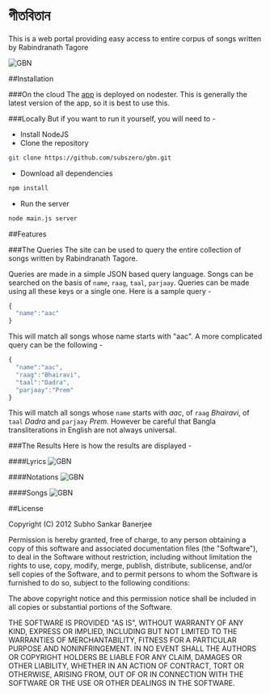 গীতবিতান
=============


This is a web portal providing easy access to entire corpus of songs written by Rabindranath Tagore

![GBN](https://raw.github.com/subszero/gbn/master/README_files/gbn.png)


##Installation

###On the cloud
The [app](http://gbn.nodester.com/) is deployed on nodester. This is generally the latest version of the app, so it is best to use this.

###Locally
But if you want to run it yourself, you will need to -

* Install NodeJS
* Clone the repository

```bash
git clone https://github.com/subszero/gbn.git
```

* Download all dependencies

```bash
npm install
```

* Run the server

```bash
node main.js server
```

##Features

###The Queries
The site can be used to query the entire collection of songs written by Rabindranath Tagore.

Queries are made in a simple JSON based query language. Songs can be searched on the basis of `name`, `raag`, `taal`, `parjaay`. Queries can be made using all these keys or a single one. Here is a sample query -

```javascript
{
  "name":"aac"
}
```

This will match all songs whose name starts with "aac". A more complicated query can be the following -

```javascript
{
  "name":"aac",
  "raag":"Bhairavi",
  "taal":"Dadra",
  "parjaay":"Prem"
}
```

This will match all songs whose `name` starts with *aac*, of `raag` *Bhairavi*, of `taal` *Dadra* and `parjaay` *Prem*. However be careful that Bangla transliterations in English are not always universal.

###The Results
Here is how the results are displayed -

####Lyrics
![GBN](https://raw.github.com/subszero/gbn/master/README_files/lyrics.png)

####Notations
![GBN](https://raw.github.com/subszero/gbn/master/README_files/notations.png)

####Songs
![GBN](https://raw.github.com/subszero/gbn/master/README_files/youtube.png)

##License

Copyright (C) 2012 Subho Sankar Banerjee

Permission is hereby granted, free of charge, to any person obtaining a copy of this software and associated documentation files (the "Software"), to deal in the Software without restriction, including without limitation the rights to use, copy, modify, merge, publish, distribute, sublicense, and/or sell copies of the Software, and to permit persons to whom the Software is furnished to do so, subject to the following conditions:

The above copyright notice and this permission notice shall be included in all copies or substantial portions of the Software.

THE SOFTWARE IS PROVIDED "AS IS", WITHOUT WARRANTY OF ANY KIND, EXPRESS OR IMPLIED, INCLUDING BUT NOT LIMITED TO THE WARRANTIES OF MERCHANTABILITY, FITNESS FOR A PARTICULAR PURPOSE AND NONINFRINGEMENT. IN NO EVENT SHALL THE AUTHORS OR COPYRIGHT HOLDERS BE LIABLE FOR ANY CLAIM, DAMAGES OR OTHER LIABILITY, WHETHER IN AN ACTION OF CONTRACT, TORT OR OTHERWISE, ARISING FROM, OUT OF OR IN CONNECTION WITH THE SOFTWARE OR THE USE OR OTHER DEALINGS IN THE SOFTWARE.
